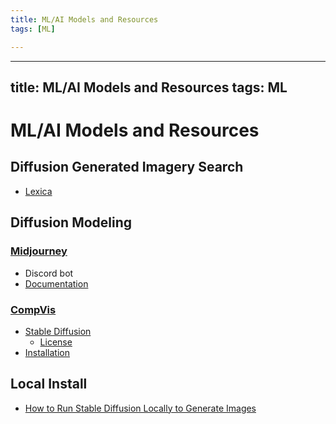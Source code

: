 ```yaml
---
title: ML/AI Models and Resources
tags: [ML]

---
```


---
title: ML/AI Models and Resources
tags: ML
---

# ML/AI Models and Resources

## Diffusion Generated Imagery Search
- [Lexica](https://lexica.art)

## Diffusion Modeling
### [Midjourney](https://www.midjourney.com/home/)
- Discord bot
- [Documentation](https://midjourney.gitbook.io/docs/)
### [CompVis](https://github.com/CompVis)
- [Stable Diffusion](https://github.com/CompVis/stable-diffusion)
    - [License](https://github.com/CompVis/stable-diffusion/blob/main/LICENSE)
- [Installation](https://www.assemblyai.com/blog/how-to-run-stable-diffusion-locally-to-generate-images/)

## Local Install
- [How to Run Stable Diffusion Locally to Generate Images](https://www.assemblyai.com/blog/how-to-run-stable-diffusion-locally-to-generate-images/)
